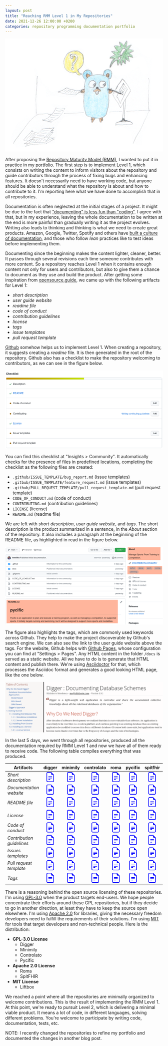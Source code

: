```yaml
---
layout: post
title: "Reaching RMM Level 1 in My Repositories"
date: 2021-12-26 12:00:00 +0200
categories: repository programming documentation portfolio
---
```


![Gopher Writing](/images/posts/gopher-writing.png)

After proposing the [Repository Maturity Model (RMM)](/2021/12/repositories-portfolio.html#repository-maturity-model-rmm), I wanted to put it in practice in my [portfolio](/2021/12/knowledge-portfolio.html). The first step is to implement Level 1, which consists on writing the content to inform visitors about the repository and guide contributors through the process of fixing bugs and enhancing features. It doesn't necessarily need to have working code, but anyone should be able to understand what the repository is about and how to contribute to it. I'm reporting here what we have done to accomplish that in all repositories.

<!-- more -->

Documentation is often neglected at the initial stages of a project. It might be due to the fact that ["documenting" is less fun than "coding"](https://stackoverflow.blog/2020/07/13/tales-from-documentation-write-for-your-dumbest-user/). I agree with that, but in my experience, leaving the whole documentation to be written at the end is more painful than gradually writing it as the project evolves. Writing also leads to thinking and thinking is what we need to create great products. Amazon, Google, Twitter, Spotify and others have [built a culture of documentation](https://dev.to/doctave/how-google-twitter-and-spotify-built-a-culture-of-documentation-3e0m), and those who follow _lean_ practices like to test ideas before implementing them.

Documenting since the beginning makes the content lighter, cleaner, better. It passes through several revisions each time someone contributes with more content. So a repository reaches Level 1 when it contains enough content not only for users and contributors, but also to give them a chance to document as they use and build the product. After getting some inspiration from [opensource.guide](https://opensource.guide), we came up with the following artifacts for Level 1:

- _short description_
- _user guide website_
- _readme file_
- _code of conduct_
- _contribution guidelines_
- _license_
- _tags_
- _issue templates_
- _pull request template_

[Github](https://www.github.com) somehow helps us to implement Level 1. When creating a repository, it suggests creating a _readme_ file. It is then generated in the root of the repository. Github also has a checklist to make the repository welcoming to contributors, as we can see in the figure below.

![The community profile in the insights of a repository](/images/posts/github-insights-community.png)

You can find this checklist at "Insights > Community". It automatically checks for the presence of files in predefined locations, completing the checklist as the following files are created:

 - `.github/ISSUE_TEMPLATE/bug_report.md` (issue templates)
 - `.gitbub/ISSUE_TEMPLATE/feature_request.md` (issue templates)
 - `.github/PULL_REQUEST_TEMPLATE/pull_request_template.md` (pull request template)
 - `CODE_OF_CONDUCT.md` (code of conduct)
 - `CONTRIBUTING.md` (contribution guidelines)
 - `LICENSE` (license)
 - `README.md` (readme file)

We are left with _short description_, _user guide website_, and _tags_. The short description is the product summarized in a sentence, in the _About_ section of the repository. It also includes a paragraph at the beginning of the README file, as highlighted in read in the figure below.

![Github short description and tags](/images/posts/github-short-description.png)

The figure also highlights the tags, which are commonly used keywords across Github. They help to make the project discoverable by Github's search engine. We can also see the link to the user guide website above the tags. For the website, Github helps with [Github Pages](https://pages.github.com), whose configuration you can find at "Settings > Pages". Any HTML content in the folder `/docs` is served as a static website. All we have to do is to generate that HTML content and publish there. We're using [Asciidoctor](https://asciidoctor.org) for that, which processes the Asciidoc format and generates a good looking HTML page, like the one below.

![Asciidoctor User Guide](/images/posts/asciidoctor-user-guide.png)

In the last 5 days, we went through all repositories, produced all the documentation required by RMM Level 1 and now we have all of them ready to receive code. The following table compiles everything that was produced.

<table class="table table-striped">
  <thead>
    <tr>
      <th>Artifacts</th>
      <th>digger</th>
      <th>minimily</th>
      <th>controlato</th>
      <th>roma</th>
      <th>pycific</th>
      <th>spitfhir</th>
      <th>liftbox</th>
    </tr>
  </thead>
  <tbody>
    <tr>
      <td><i>Short description</i></td>
      <td align="center"><a href="https://github.com/htmfilho/digger" target="_blank"><img src="/assets/img/file-earmark-text.svg"></a></td>
      <td align="center"><a href="https://github.com/htmfilho/minimily" target="_blank"><img src="/assets/img/file-earmark-text.svg"></a></td>
      <td align="center"><a href="https://github.com/htmfilho/controlato" target="_blank"><img src="/assets/img/file-earmark-text.svg"></a></td>
      <td align="center"><a href="https://github.com/htmfilho/roma" target="_blank"><img src="/assets/img/file-earmark-text.svg"></a></td>
      <td align="center"><a href="/2022/01/never-soon-change.html" target="_blank"><img src="/assets/img/file-earmark-text.svg"></a></td>
      <td align="center"><a href="https://github.com/htmfilho/spitfhir" target="_blank"><img src="/assets/img/file-earmark-text.svg"></a></td>
      <td align="center"><a href="/2022/01/never-soon-change.html" target="_blank"><img src="/assets/img/file-earmark-text.svg"></a></td>
    </tr>
    <tr>
      <td><i>Documentation website</i></td>
      <td align="center"><a href="https://www.hildeberto.com/digger/" target="_blank"><img src="/assets/img/file-earmark-text.svg"></a></td>
      <td align="center"><a href="https://www.hildeberto.com/minimily/" target="_blank"><img src="/assets/img/file-earmark-text.svg"></a></td>
      <td align="center"><a href="https://www.hildeberto.com/controlato/" target="_blank"><img src="/assets/img/file-earmark-text.svg"></a></td>
      <td align="center"><a href="https://www.hildeberto.com/roma/" target="_blank"><img src="/assets/img/file-earmark-text.svg"></a></td>
      <td align="center"><a href="/2022/01/never-soon-change.html" target="_blank"><img src="/assets/img/file-earmark-text.svg"></a></td>
      <td align="center"><a href="https://www.hildeberto.com/spitfhir/" target="_blank"><img src="/assets/img/file-earmark-text.svg"></a></td>
      <td align="center"><a href="/2022/01/never-soon-change.html" target="_blank"><img src="/assets/img/file-earmark-text.svg"></a></td>
    </tr>
    <tr>
      <td><i>README file</i></td>
      <td align="center"><a href="https://github.com/htmfilho/digger/blob/main/README.md" target="_blank"><img src="/assets/img/file-earmark-text.svg"></a></td>
      <td align="center"><a href="https://github.com/htmfilho/minimily/blob/main/README.md" target="_blank"><img src="/assets/img/file-earmark-text.svg"></a></td>
      <td align="center"><a href="https://github.com/htmfilho/controlato/blob/main/README.md" target="_blank"><img src="/assets/img/file-earmark-text.svg"></a></td>
      <td align="center"><a href="https://github.com/htmfilho/roma/blob/main/README.md" target="_blank"><img src="/assets/img/file-earmark-text.svg"></a></td>
      <td align="center"><a href="/2022/01/never-soon-change.html" target="_blank"><img src="/assets/img/file-earmark-text.svg"></a></td>
      <td align="center"><a href="https://github.com/htmfilho/spitfhir/blob/main/README.md" target="_blank"><img src="/assets/img/file-earmark-text.svg"></a></td>
      <td align="center"><a href="/2022/01/never-soon-change.html" target="_blank"><img src="/assets/img/file-earmark-text.svg"></a></td>
    </tr>
    <tr>
      <td><i>License</i></td>
      <td align="center"><a href="https://github.com/htmfilho/digger/blob/main/LICENSE" target="_blank"><img src="/assets/img/file-earmark-text.svg"></a></td>
      <td align="center"><a href="https://github.com/htmfilho/minimily/blob/main/LICENSE" target="_blank"><img src="/assets/img/file-earmark-text.svg"></a></td>
      <td align="center"><a href="https://github.com/htmfilho/controlato/blob/main/LICENSE" target="_blank"><img src="/assets/img/file-earmark-text.svg"></a></td>
      <td align="center"><a href="https://github.com/htmfilho/roma/blob/main/LICENSE" target="_blank"><img src="/assets/img/file-earmark-text.svg"></a></td>
      <td align="center"><a href="/2022/01/never-soon-change.html" target="_blank"><img src="/assets/img/file-earmark-text.svg"></a></td>
      <td align="center"><a href="https://github.com/htmfilho/spitfhir/blob/main/LICENSE" target="_blank"><img src="/assets/img/file-earmark-text.svg"></a></td>
      <td align="center"><a href="/2022/01/never-soon-change.html" target="_blank"><img src="/assets/img/file-earmark-text.svg"></a></td>
    </tr>
    <tr>
      <td><i>Code of conduct</i></td>
      <td align="center"><a href="https://github.com/htmfilho/digger/blob/main/CODE_OF_CONDUCT.md" target="_blank"><img src="/assets/img/file-earmark-text.svg"></a></td>
      <td align="center"><a href="https://github.com/htmfilho/minimily/blob/main/CODE_OF_CONDUCT.md" target="_blank"><img src="/assets/img/file-earmark-text.svg"></a></td>
      <td align="center"><a href="https://github.com/htmfilho/controlato/blob/main/CODE_OF_CONDUCT.md" target="_blank"><img src="/assets/img/file-earmark-text.svg"></a></td>
      <td align="center"><a href="https://github.com/htmfilho/roma/blob/main/CODE_OF_CONDUCT.md" target="_blank"><img src="/assets/img/file-earmark-text.svg"></a></td>
      <td align="center"><a href="/2022/01/never-soon-change.html" target="_blank"><img src="/assets/img/file-earmark-text.svg"></a></td>
      <td align="center"><a href="https://github.com/htmfilho/spitfhir/blob/main/CODE_OF_CONDUCT.md" target="_blank"><img src="/assets/img/file-earmark-text.svg"></a></td>
      <td align="center"><a href="/2022/01/never-soon-change.html" target="_blank"><img src="/assets/img/file-earmark-text.svg"></a></td>
    </tr>
    <tr>
      <td><i>Contribution guidelines</i></td>
      <td align="center"><a href="https://github.com/htmfilho/digger/blob/main/CONTRIBUTING.md" target="_blank"><img src="/assets/img/file-earmark-text.svg"></a></td>
      <td align="center"><a href="https://github.com/htmfilho/minimily/blob/main/CONTRIBUTING.md" target="_blank"><img src="/assets/img/file-earmark-text.svg"></a></td>
      <td align="center"><a href="https://github.com/htmfilho/controlato/blob/main/CONTRIBUTING.md" target="_blank"><img src="/assets/img/file-earmark-text.svg"></a></td>
      <td align="center"><a href="https://github.com/htmfilho/roma/blob/main/CONTRIBUTING.md" target="_blank"><img src="/assets/img/file-earmark-text.svg"></a></td>
      <td align="center"><a href="/2022/01/never-soon-change.html" target="_blank"><img src="/assets/img/file-earmark-text.svg"></a></td>
      <td align="center"><a href="https://github.com/htmfilho/spitfhir/blob/main/CONTRIBUTING.md" target="_blank"><img src="/assets/img/file-earmark-text.svg"></a></td>
      <td align="center"><a href="/2022/01/never-soon-change.html" target="_blank"><img src="/assets/img/file-earmark-text.svg"></a></td>
    </tr>
    <tr>
      <td><i>Issues templates</i></td>
      <td align="center"><a href="https://github.com/htmfilho/digger/tree/main/.github/ISSUE_TEMPLATE" target="_blank"><img src="/assets/img/file-earmark-text.svg"></a></td>
      <td align="center"><a href="https://github.com/htmfilho/minimily/tree/main/.github/ISSUE_TEMPLATE" target="_blank"><img src="/assets/img/file-earmark-text.svg"></a></td>
      <td align="center"><a href="https://github.com/htmfilho/controlato/tree/main/.github/ISSUE_TEMPLATE" target="_blank"><img src="/assets/img/file-earmark-text.svg"></a></td>
      <td align="center"><a href="https://github.com/htmfilho/roma/tree/main/.github/ISSUE_TEMPLATE" target="_blank"><img src="/assets/img/file-earmark-text.svg"></a></td>
      <td align="center"><a href="/2022/01/never-soon-change.html" target="_blank"><img src="/assets/img/file-earmark-text.svg"></a></td>
      <td align="center"><a href="https://github.com/htmfilho/spitfhir/tree/main/.github/ISSUE_TEMPLATE" target="_blank"><img src="/assets/img/file-earmark-text.svg"></a></td>
      <td align="center"><a href="/2022/01/never-soon-change.html" target="_blank"><img src="/assets/img/file-earmark-text.svg"></a></td>
    </tr>
    <tr>
      <td><i>Pull request template</i></td>
      <td align="center"><a href="https://github.com/htmfilho/digger/tree/main/.github/PULL_REQUEST_TEMPLATE" target="_blank"><img src="/assets/img/file-earmark-text.svg"></a></td>
      <td align="center"><a href="https://github.com/htmfilho/minimily/tree/main/.github/PULL_REQUEST_TEMPLATE" target="_blank"><img src="/assets/img/file-earmark-text.svg"></a></td>
      <td align="center"><a href="https://github.com/htmfilho/controlato/tree/main/.github/PULL_REQUEST_TEMPLATE" target="_blank"><img src="/assets/img/file-earmark-text.svg"></a></td>
      <td align="center"><a href="https://github.com/htmfilho/roma/tree/main/.github/PULL_REQUEST_TEMPLATE" target="_blank"><img src="/assets/img/file-earmark-text.svg"></a></td>
      <td align="center"><a href="/2022/01/never-soon-change.html" target="_blank"><img src="/assets/img/file-earmark-text.svg"></a></td>
      <td align="center"><a href="https://github.com/htmfilho/spitfhir/tree/main/.github/PULL_REQUEST_TEMPLATE" target="_blank"><img src="/assets/img/file-earmark-text.svg"></a></td>
      <td align="center"><a href="/2022/01/never-soon-change.html" target="_blank"><img src="/assets/img/file-earmark-text.svg"></a></td>
    </tr>
    <tr>
      <td><i>Tags</i></td>
      <td align="center"><a href="https://github.com/htmfilho/digger" target="_blank"><img src="/assets/img/file-earmark-text.svg"></a></td>
      <td align="center"><a href="https://github.com/htmfilho/minimily" target="_blank"><img src="/assets/img/file-earmark-text.svg"></a></td>
      <td align="center"><a href="https://github.com/htmfilho/controlato" target="_blank"><img src="/assets/img/file-earmark-text.svg"></a></td>
      <td align="center"><a href="https://github.com/htmfilho/roma" target="_blank"><img src="/assets/img/file-earmark-text.svg"></a></td>
      <td align="center"><a href="/2022/01/never-soon-change.html" target="_blank"><img src="/assets/img/file-earmark-text.svg"></a></td>
      <td align="center"><a href="https://github.com/htmfilho/spitfhir" target="_blank"><img src="/assets/img/file-earmark-text.svg"></a></td>
      <td align="center"><a href="/2022/01/never-soon-change.html" target="_blank"><img src="/assets/img/file-earmark-text.svg"></a></td>
    </tr>
  </tbody>
</table>

There is a reasoning behind the open source licensing of these repositories. I'm using [GPL-3.0](https://www.gnu.org/licenses/gpl-3.0.en.html) when the product targets end-users. We hope people concentrate their efforts around these GPL repositories, but if they decide to go in another direction, at least they have to keep the source open elsewhere. I'm using [Apache 2.0](https://www.apache.org/licenses/LICENSE-2.0) for libraries, giving the necessary freedom developers need to fulfill the requirements of their solutions. I'm using [MIT](https://opensource.org/licenses/MIT) for tools that target developers and non-technical people. Here is the distribution:

- **GPL-3.0 License**
  - Digger
  - Minimily
  - Controlato
  - Pycific
- **Apache 2.0 License** 
  - Roma
  - SpitFHIR
- **MIT License**
  - Liftbox

We reached a point where all the repositories are minimally organized to welcome contributions. This is the result of implementing the RMM Level 1. At this point, we're ready to pursuit Level 2, which is delivering a minimal viable product. It means a lot of code, in different languages, solving different problems. You're welcome to participate by writing code, documentation, tests, etc.

NOTE: I recently changed the repositories to refine my portfolio and documented the changes in another blog post.
